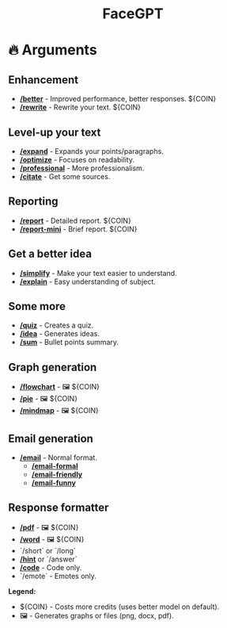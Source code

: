 <div align="center">
  <h1>FaceGPT</h1>
</div>

# 🔥 Arguments
## Enhancement
- **[/better](http://a)** - Improved performance, better responses. ${COIN}
- **[/rewrite](http://a)** - Rewrite your text. ${COIN}

## Level-up your text
- **[/expand](http://a)** - Expands your points/paragraphs.
- **[/optimize](http://a)** - Focuses on readability.
- **[/professional](http://a)** - More professionalism.
- **[/citate](http://a)** - Get some sources.

## Reporting
- **[/report](http://a)** - Detailed report. ${COIN}
- **[/report-mini](http://a)** - Brief report. ${COIN}

## Get a better idea
- **[/simplify](http://a)** - Make your text easier to understand.
- **[/explain](http://a)** - Easy understanding of subject.

## Some more
- **[/quiz](http://a)** - Creates a quiz.
- **[/idea](http://a)** - Generates ideas.
- **[/sum](http://a)** - Bullet points summary.

## Graph generation
- **[/flowchart](http://a)** - 🖼️ ${COIN}
- **[/pie](http://a)** - 🖼️ ${COIN}
- **[/mindmap](http://a)** - 🖼️ ${COIN}

## Email generation
- **[/email](http://a)** - Normal format.
  - **[/email-formal](http://a)**
  - **[/email-friendly](http://a)**
  - **[/email-funny](http://a)**

## Response formatter
- **[/pdf](http://a)** - 🖼️ ${COIN}
- **[/word](http://a)** - 🖼️ ${COIN}
- \`/short\` or \`/long\`
- **[/hint](http://a)** or \`/answer\`
- **[/code](http://a)** - Code only.
- \`/emote\` - Emotes only.

**Legend:**
- ${COIN} - Costs more credits (uses better model on default).
- 🖼️ - Generates graphs or files (png, docx, pdf).
